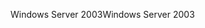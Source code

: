 <span data-ttu-id="31f29-101">Windows Server 2003</span><span class="sxs-lookup"><span data-stu-id="31f29-101">Windows Server 2003</span></span>